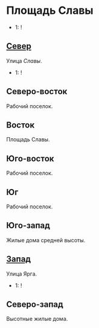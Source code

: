 # Площадь Славы

* 1:    !

## [Север](./550045.md)

Улица *Славы*.

* 1:    !

## Северо-восток

Рабочий поселок.

## Восток

Площадь Славы.

## Юго-восток

Рабочий поселок.

## Юг

Рабочий поселок.

## Юго-запад

Жилые дома средней высоты.

## [Запад](./540050.md)

Улица Ярга.

* 1:    !

## Северо-запад

Высотные жилые дома.
